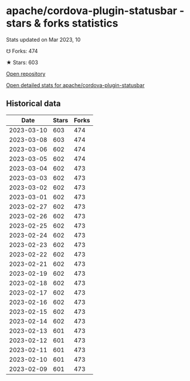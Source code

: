 # apache/cordova-plugin-statusbar - stars & forks statistics

Stats updated on Mar 2023, 10

☋ Forks: 474

★ Stars: 603

[Open repository](https://github.com/apache/cordova-plugin-statusbar)

[Open detailed stats for apache/cordova-plugin-statusbar](https://reviewgithub.com/rep/apache/cordova-plugin-statusbar)

## Historical data
| Date | Stars | Forks |
|------|-------|-------|
| 2023-03-10 | 603 | 474 | 
| 2023-03-08 | 603 | 474 | 
| 2023-03-06 | 602 | 474 | 
| 2023-03-05 | 602 | 474 | 
| 2023-03-04 | 602 | 473 | 
| 2023-03-03 | 602 | 473 | 
| 2023-03-02 | 602 | 473 | 
| 2023-03-01 | 602 | 473 | 
| 2023-02-27 | 602 | 473 | 
| 2023-02-26 | 602 | 473 | 
| 2023-02-25 | 602 | 473 | 
| 2023-02-24 | 602 | 473 | 
| 2023-02-23 | 602 | 473 | 
| 2023-02-22 | 602 | 473 | 
| 2023-02-21 | 602 | 473 | 
| 2023-02-19 | 602 | 473 | 
| 2023-02-18 | 602 | 473 | 
| 2023-02-17 | 602 | 473 | 
| 2023-02-16 | 602 | 473 | 
| 2023-02-15 | 602 | 473 | 
| 2023-02-14 | 602 | 473 | 
| 2023-02-13 | 601 | 473 | 
| 2023-02-12 | 601 | 473 | 
| 2023-02-11 | 601 | 473 | 
| 2023-02-10 | 601 | 473 | 
| 2023-02-09 | 601 | 473 | 

